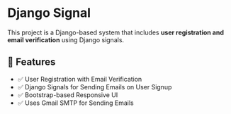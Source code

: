 # Django Signal

This project is a Django-based system that includes **user registration and email verification** using Django signals.

## 🚀 Features
- ✅ User Registration with Email Verification
- ✅ Django Signals for Sending Emails on User Signup
- ✅ Bootstrap-based Responsive UI
- ✅ Uses Gmail SMTP for Sending Emails
